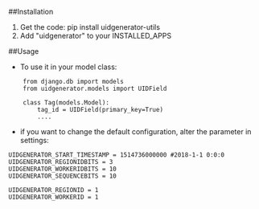 ##Installation
1. Get the code: pip install uidgenerator-utils
2. Add "uidgenerator" to your INSTALLED_APPS


##Usage

* To use it in your model class:

```
	from django.db import models
	from uidgenerator.models import UIDField
	
	class Tag(models.Model):
		tag_id = UIDField(primary_key=True)
		....
```

* if you want to change the default configuration, alter the parameter in settings:

```
UIDGENERATOR_START_TIMESTAMP = 1514736000000 #2018-1-1 0:0:0
UIDGENERATOR_REGIONIDBITS = 3
UIDGENERATOR_WORKERIDBITS = 10
UIDGENERATOR_SEQUENCEBITS = 10

UIDGENERATOR_REGIONID = 1
UIDGENERATOR_WORKERID = 1
```
